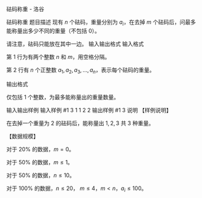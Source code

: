 



砝码称重 - 洛谷














砝码称重
题目描述
现有 $n$ 个砝码，重量分别为 $a_i$，在去掉 $m$ 个砝码后，问最多能称量出多少不同的重量（不包括 $0$）。

请注意，砝码只能放在其中一边。
输入输出格式
输入格式

第 $1$ 行为有两个整数 $n$ 和 $m$，用空格分隔。

第 $2$ 行有 $n$ 个正整数 $a_1, a_2, a_3,\ldots , a_n$，表示每个砝码的重量。

输出格式

仅包括 $1$ 个整数，为最多能称量出的重量数量。

输入输出样例
输入样例 #1
3 1
1 2 2
输出样例 #1
3
说明
【样例说明】

在去掉一个重量为 $2$ 的砝码后，能称量出 $1, 2, 3$ 共 $3$ 种重量。


【数据规模】

对于 $20\%$ 的数据，$m=0$。

对于 $50\%$ 的数据，$m\leq 1$。

对于 $50\%$ 的数据，$n\leq 10$。

对于 $100\%$ 的数据，$n\leq 20$， $m\leq 4$，$m < n$，$a_i\leq 100$。







